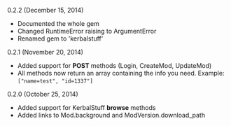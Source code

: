 0.2.2 (December 15, 2014)
* Documented the whole gem
* Changed RuntimeError raising to ArgumentError
* Renamed gem to 'kerbalstuff'



0.2.1 (November 20, 2014)
* Added support for **POST** methods (Login, CreateMod, UpdateMod)
* All methods now return an array containing the info you need. Example: `["name=test", "id=1337"]`



0.2.0 (October 25, 2014)
* Added support for KerbalStuff **browse** methods
* Added links to Mod.background and ModVersion.download_path
